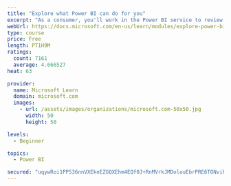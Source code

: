 ```yaml
---
title: "Explore what Power BI can do for you"
excerpt: "As a consumer, you'll work in the Power BI service to review and interact with content that has been shared with you. This module provides the foundational information that you need to work effectively in the Power BI service."
webUrl: https://docs.microsoft.com/en-us/learn/modules/explore-power-bi-service/
type: course
price: Free
length: PT1H9M
ratings:
  count: 7161
  average: 4.666527
heat: 63

provider:
  name: Microsoft Learn
  domain: microsoft.com
  images:
    - url: /assets/images/organizations/microsoft.com-50x50.jpg
      width: 50
      height: 50

levels:
  - Beginner

topics:
  - Power BI

secured: "uqywRoi1PP536nnVXEkeEZGQXEhm4EQf0J+RnMVrkJMDolouEbrPRE6TONvih9C8MrHsBmoW/FH9qLVTqHM/SFNj8xKSk83ku8j6Sa1TTlQs6SUW9V8OqVETLMhZE8nVVhW6RFpgoD32t6YE5ogD1/Im7YbHKGSpjR/53m0Lpp2EBgaXMBR6jg+LncyzwWgGdE68HESpt/enBYEweuBHLuYXOppGJZmtbaxOfiOZV/nODo4Bp+MP01hdGUGJ5ULb0qQAObUZoCTTP/bfkpn0W7QmO+PtD4QS2bJJ7y59vClPWglTSXErq0XA5/U5a63CdmcyjLxiBEMIj604kO9zBlZlIWFeXUFxPqCzSbmNnpM7LdCf54+l0CSKM+1YGpwYyaViiFUGWNwIhQp4PRxJ0NkLisdCppAZkohushY9OFY=;i2oPtIP7D2GPzztU3agorA=="
---
```


